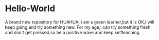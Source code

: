 # Hello-World
A brand new repository for HUAHUA;
i am a green learner,but it is OK,i will keep going and try something new.
For my age,i can try something fresh and don't get pressed,so be a positive wave and keep selfteaching.
